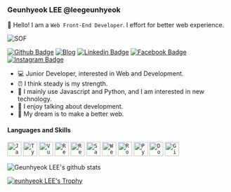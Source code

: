 ### Geunhyeok LEE @leegeunhyeok

👋 Hello! I am a `Web Front-End Developer`. I effort for better web experience.

![SOF](https://stackoverflow.com/users/flair/11683716.png?theme=clean)

[![Github Badge](http://img.shields.io/badge/-Github-000000?style=flat-square&logo=github&link=https://github.com/leegeunhyeok)](https://github.com/leegeunhyeok)
[![Blog](http://img.shields.io/badge/-Tech%20blog-000000?style=flat-square&color=orange&logo=bloglovin&link=https://github.com/leegeunhyeok)](https://geundung.dev)
[![Linkedin Badge](https://img.shields.io/badge/-LinkedIn-blue?style=flat-square&logo=Linkedin&logoColor=white&link=https://www.linkedin.com/in/geunhyeok-lee-89b779185)](https://www.linkedin.com/in/geunhyeok-lee-89b779185)
[![Facebook Badge](https://img.shields.io/badge/Facebook-1877f2?style=flat-square&logo=facebook&logoColor=white&link=https://www.facebook.com/leegeunhyeok)](https://www.facebook.com/leegeunhyeok)
[![Instagram Badge](https://img.shields.io/badge/Instagram-ff69b4?style=flat-square&logo=instagram&logoColor=white&link=https://instagram.com/_u/__dev.ghlee)](https://instagram.com/_u/__dev.ghlee)

- 💻 Junior Developer, interested in Web and Development.
- ⏰ I think steady is my strength.
- 📝 I mainly use Javascript and Python, and I am interested in new technology.
- 🙌 I enjoy talking about development.
- 🌈 My dream is to make a better web.

#### Languages and Skills

<code><img alt="Javascript" src="https://user-images.githubusercontent.com/26512984/88481835-aba64280-cf98-11ea-80a7-c6c5ae3a1235.jpg" width="32"></code>
<code><img alt="Typescript" src="https://user-images.githubusercontent.com/26512984/88481840-ae089c80-cf98-11ea-84f5-27da9f22c606.jpg" width="32"></code>
<code><img alt="Vuejs" src="https://user-images.githubusercontent.com/26512984/88481837-ac3ed900-cf98-11ea-8a23-b53146870c81.jpg" width="32"></code>
<code><img alt="React" src="https://user-images.githubusercontent.com/26512984/88481963-5d457380-cf99-11ea-8c02-c1b4586cb7ca.jpg" width="32"></code>
<code><img alt="Redux" src="https://user-images.githubusercontent.com/26512984/88481959-5c144680-cf99-11ea-879b-46e7cbee740f.jpg" width="32"></code>
<code><img alt="Sass" src="https://user-images.githubusercontent.com/26512984/88482103-2754bf00-cf9a-11ea-9e2f-075735d3db3c.jpg" width="32"></code>
<code><img alt="Webpack" src="https://user-images.githubusercontent.com/26512984/88482177-a21dda00-cf9a-11ea-82ad-d2dede682d37.jpg" width="32"></code>
<code><img alt="Rollup" src="https://user-images.githubusercontent.com/26512984/88482178-a2b67080-cf9a-11ea-99ec-dc33d1ec6432.jpg" width="32"></code>
<code><img alt="Python" src="https://user-images.githubusercontent.com/26512984/88481834-ab0dac00-cf98-11ea-93a7-7b23c240c59c.jpg" width="32"></code>
<code><img alt="Docker" src="https://user-images.githubusercontent.com/26512984/88482101-26239200-cf9a-11ea-847a-0daa858ee508.jpg" width="32"></code>
<code><img alt="Git" src="https://user-images.githubusercontent.com/26512984/88481839-ad700600-cf98-11ea-8168-e795e299b730.png" width="32"></code>


![Geunhyeok LEE's github stats](https://github-readme-stats.vercel.app/api?username=leegeunhyeok&theme=default&show_icons=true&row=2&column=3)

[![eunhyeok LEE's Trophy](https://github-profile-trophy.vercel.app/?username=leegeunhyeok&row=1&margin-w=15&theme=nord)](https://github.com/ryo-ma/github-profile-trophy)


<!--
**leegeunhyeok/leegeunhyeok** is a ✨ _special_ ✨ repository because its `README.md` (this file) appears on your GitHub profile.

Here are some ideas to get you started:

- 🔭 I’m currently working on ...
- 🌱 I’m currently learning ...
- 👯 I’m looking to collaborate on ...
- 🤔 I’m looking for help with ...
- 💬 Ask me about ...
- 📫 How to reach me: ...
- 😄 Pronouns: ...
- ⚡ Fun fact: ...
-->

